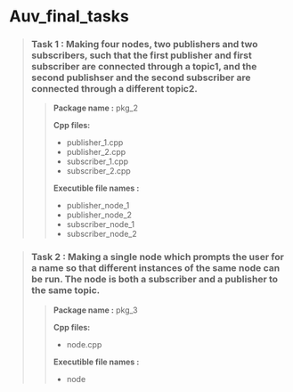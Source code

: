 # Auv_final_tasks


>### Task 1 : Making four nodes, two publishers and two subscribers, such that the first publisher and first subscriber are connected through a topic1, and the second publishser and the second subscriber are connected through a different topic2.
>> **Package name :** pkg_2  
>>
>> **Cpp files:**  
>>   * publisher_1.cpp   
>>   * publisher_2.cpp  
>>   * subscriber_1.cpp   
>>   * subscriber_2.cpp  
>>
>>
>> **Executible file names :**   
>>   * publisher_node_1  
>>   * publisher_node_2  
>>   * subscriber_node_1  
>>   * subscriber_node_2  
  
  
>### Task 2 : Making a single node which prompts the user for a name so that different instances of the same node can be run. The node is both a subscriber and a publisher to the same topic.  
>> **Package name :** pkg_3  
>>
>> **Cpp files:**  
>>   * node.cpp   
>>
>> **Executible file names :**   
>>   * node
   
